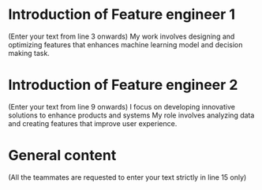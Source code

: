 # Introduction of Feature engineer 1
(Enter your text from line 3 onwards) 
My work involves designing and optimizing features that 
enhances machine learning model and decision making task.


# Introduction of Feature engineer 2 
(Enter your text from line 9 onwards)
I focus on developing innovative solutions to enhance products and systems
My role involves analyzing data and creating features that improve user experience.



# General content
(All the teammates are requested to enter your text strictly in line 15 only)





